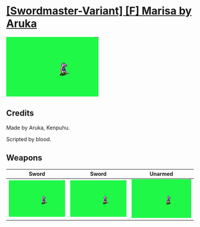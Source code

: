 # [\[Swordmaster-Variant\] \[F\] Marisa by Aruka](./)

<img src="./1.%20Sword/Sword_000.png" alt="[Swordmaster-Variant] [F] Marisa by Aruka standing" />

## Credits

Made by Aruka, Kenpuhu. 

Scripted by blood.

## Weapons


|Sword |Sword |Unarmed |
|  :---: | :---: | :---: |
| <img alt="Sword animation" src="./1.%20Sword/Sword.gif" /> | <img alt="Sword animation" src="./1.%20Sword%20(Alt)/Sword.gif" /> | <img alt="Unarmed animation" src="./8.%20Unarmed/Unarmed.gif" /> |
